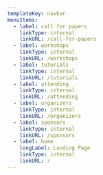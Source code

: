 ```yaml
---
templateKey: navbar
menuItems:
  - label: call for papers
    linkType: internal
    linkURL: /call-for-papers
  - label: workshops
    linkType: internal
    linkURL: /workshops
  - label: tutorials
    linkType: internal
    linkURL: /tutorials
  - label: attending
    linkType: internal
    linkURL: /attending
  - label: organizers
    linkType: internal
    linkURL: /organizers
  - label: sponsors
    linkType: internal
    linkURL: /sponsors
  - label: home
    longLabel: Landing Page
    linkType: internal
    linkURL: /
---
```


